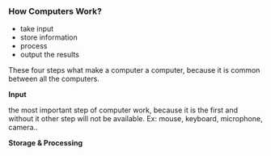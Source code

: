 ### How Computers Work?
- take input
- store information
- process
- output the results

These four steps what make a computer a computer, because it is common between all the computers.

**Input**

the most important step of computer work, because it is the first and without it other step will not be available.
Ex: mouse, keyboard, microphone, camera..

**Storage & Processing**


